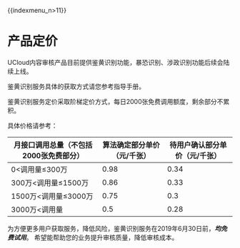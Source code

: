 {{indexmenu_n>11}}

# 产品定价

UCloud内容审核产品目前提供鉴黄识别功能，暴恐识别、涉政识别功能后续会陆续上线。

鉴黄识别服务具体的获取方式请您参考指导手册。


鉴黄识别服务定价采取阶梯定价方式，每日2000张免费调用额度，剩余部分不累积。

具体价格请参考：	

| 月接口调用总量（不包括2000张免费部分） | 算法确定部分单价（元/千张） | 待用户确认部分单价（元/千张） |
| -------------------------------------- | --------------------------- | ----------------------------- |
| 0<调用量≤300万 | 0.98 | 0.34 |
| 300万<调用量≤1500万 | 0.86 | 0.33 |
| 1500万<调用量≤3000万 | 0.75 | 0.3 |
| 3000万<调用量 | 0.5 | 0.28 |




为方便更多用户获取服务，降低风险，鉴黄识别服务在2019年6月30日前，***均免费试用***。
希望能帮助您的业务提升审核质量，降低审核成本。

